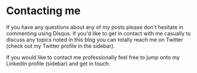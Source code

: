# Contacting me

If you have any questions about any of my posts please don't hesitate in commenting using Disqus. If you'd like to get in contact with me casually to discuss any topics noted in this blog you can totally reach me on Twitter (check out my Twitter profile in the sidebar).

If you would like to contact me professionally feel free to jump onto my LinkedIn profile (sidebar) and get in touch.